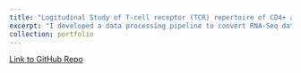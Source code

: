 ```yaml
---
title: "Logitudinal Study of T-cell receptor (TCR) repertoire of CD4+ and CD8+ T-cells"
excerpt: "I developed a data processing pipeline to convert RNA-Seq data to matched $\alpha\beta$ TCRs from 30 human patients across 7 years. I also developed a suite of statistical and data science analysis tools to determine how the TCR repertoire changes with aging and across the 7 year gap."
collection: portfolio
---
```

[Link to GitHub Repo](https://github.com/Weng-lab-NIH/TCR_Longitudinal_Aging)